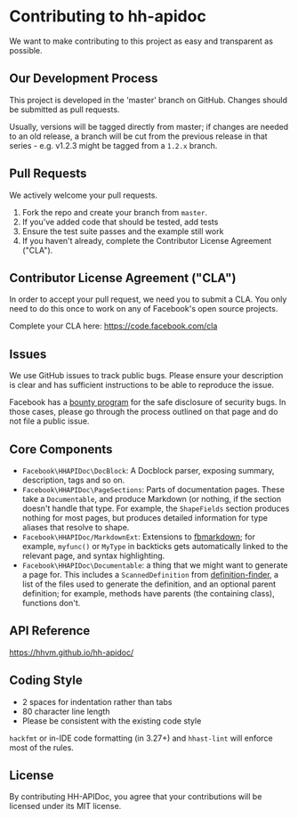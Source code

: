 # Contributing to hh-apidoc
We want to make contributing to this project as easy and transparent as
possible.

## Our Development Process

This project is developed in the 'master' branch on GitHub. Changes should be
submitted as pull requests.

Usually, versions will be tagged directly from master; if changes are needed to
an old release, a branch will be cut from the previous release in that series - e.g.
v1.2.3 might be tagged from a `1.2.x` branch.

## Pull Requests
We actively welcome your pull requests.
1. Fork the repo and create your branch from `master`.
2. If you've added code that should be tested, add tests
3. Ensure the test suite passes and the example still work
4. If you haven't already, complete the Contributor License Agreement ("CLA").

## Contributor License Agreement ("CLA")
In order to accept your pull request, we need you to submit a CLA. You only need
to do this once to work on any of Facebook's open source projects.

Complete your CLA here: <https://code.facebook.com/cla>

## Issues
We use GitHub issues to track public bugs. Please ensure your description is
clear and has sufficient instructions to be able to reproduce the issue.

Facebook has a [bounty program](https://www.facebook.com/whitehat/) for the safe
disclosure of security bugs. In those cases, please go through the process
outlined on that page and do not file a public issue.

## Core Components

- `Facebook\HHAPIDoc\DocBlock`: A Docblock parser, exposing summary,
  description, tags and so on.
- `Facebook\HHAPIDoc\PageSections`: Parts of documentation pages. These take a
  `Documentable`, and produce Markdown (or nothing, if the section doesn't
  handle that type. For example, the `ShapeFields` section produces nothing
  for most pages, but produces detailed information for type aliases that
  resolve to shape.
- `Facebook\HHAPIDoc/MarkdownExt`: Extensions to
  [fbmarkdown](https://github.com/hhvm/fbmarkdown); for example, `myfunc()` or
  `MyType` in backticks gets automatically linked to the relevant page, and
  syntax highlighting.
- `Facebook\HHAPIDoc\Documentable`: a thing that we might want to generate
  a page for. This includes a `ScannedDefinition` from
  [definition-finder](https://github.com/hhvm/definition-finder), a list of the
  files used to generate the definition, and an optional parent definition; for
  example, methods have parents (the containing class), functions don't.

## API Reference

https://hhvm.github.io/hh-apidoc/

## Coding Style
* 2 spaces for indentation rather than tabs
* 80 character line length
* Please be consistent with the existing code style

`hackfmt` or in-IDE code formatting (in 3.27+) and `hhast-lint` will
enforce most of the rules.

## License
By contributing HH-APIDoc, you agree that your contributions will be licensed
under its MIT license.
